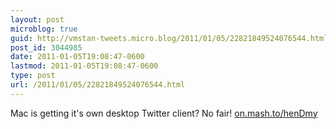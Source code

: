 ```yaml
---
layout: post
microblog: true
guid: http://vmstan-tweets.micro.blog/2011/01/05/22821849524076544.html
post_id: 3044985
date: 2011-01-05T19:08:47-0600
lastmod: 2011-01-05T19:08:47-0600
type: post
url: /2011/01/05/22821849524076544.html
---
```

Mac is getting it's own desktop Twitter client? No fair! [on.mash.to/henDmy](http://on.mash.to/henDmy)
